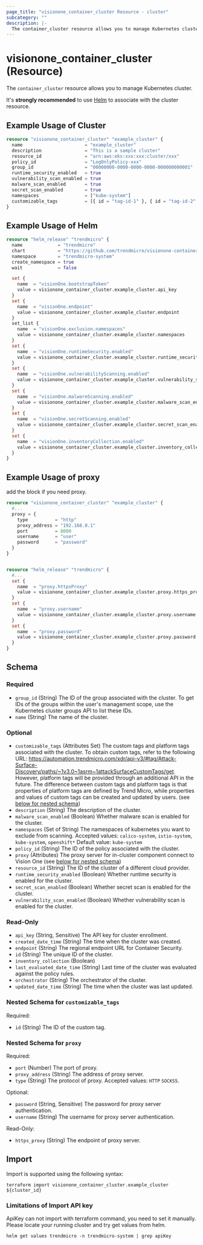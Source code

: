 ```yaml
---
page_title: "visionone_container_cluster Resource - cluster"
subcategory: ""
description: |-
  The container_cluster resource allows you to manage Kubernetes cluster.
---
```


# visionone_container_cluster (Resource)

The `container_cluster` resource allows you to manage Kubernetes cluster.

It's **strongly recommended** to use [Helm](https://registry.terraform.io/providers/hashicorp/helm/latest) to associate with the cluster resource.

## Example Usage of Cluster

```terraform
resource "visionone_container_cluster" "example_cluster" {
  name                       = "example_cluster"
  description                = "This is a sample cluster"
  resource_id                = "arn:aws:eks:xxx:xxx:cluster/xxx"
  policy_id                  = "LogOnlyPolicy-xxx"
  group_id                   = "00000000-0000-0000-0000-000000000001"
  runtime_security_enabled   = true
  vulnerability_scan_enabled = true
  malware_scan_enabled       = true
  secret_scan_enabled        = true
  namespaces                 = ["kube-system"]
  customizable_tags          = [{ id = "tag-id-1" }, { id = "tag-id-2" }]
}
```

## Example Usage of Helm

```terraform
resource "helm_release" "trendmicro" {
  name             = "trendmicro"
  chart            = "https://github.com/trendmicro/visionone-container-security-helm/archive/main.tar.gz"
  namespace        = "trendmicro-system"
  create_namespace = true
  wait             = false

  set {
    name  = "visionOne.bootstrapToken"
    value = visionone_container_cluster.example_cluster.api_key
  }
  set {
    name  = "visionOne.endpoint"
    value = visionone_container_cluster.example_cluster.endpoint
  }
  set_list {
    name  = "visionOne.exclusion.namespaces"
    value = visionone_container_cluster.example_cluster.namespaces
  }
  set {
    name  = "visionOne.runtimeSecurity.enabled"
    value = visionone_container_cluster.example_cluster.runtime_security_enabled
  }
  set {
    name  = "visionOne.vulnerabilityScanning.enabled"
    value = visionone_container_cluster.example_cluster.vulnerability_scan_enabled
  }
  set {
    name  = "visionOne.malwareScanning.enabled"
    value = visionone_container_cluster.example_cluster.malware_scan_enabled
  }
  set {
    name  = "visionOne.secretScanning.enabled"
    value = visionone_container_cluster.example_cluster.secret_scan_enabled
  }
  set {
    name  = "visionOne.inventoryCollection.enabled"
    value = visionone_container_cluster.example_cluster.inventory_collection
  }
}
```

## Example Usage of proxy
add the block if you need proxy.
```terraform
resource "visionone_container_cluster" "example_cluster" {
  #...
  proxy = {
    type          = "http"
    proxy_address = "192.168.0.1"
    port          = 8080
    username      = "user"
    password      = "password"
  }
}


resource "helm_release" "trendmicro" {
  #...
  set {
    name  = "proxy.httpsProxy"
    value = visionone_container_cluster.example_cluster.proxy.https_proxy
  }
  set {
    name  = "proxy.username"
    value = visionone_container_cluster.example_cluster.proxy.username
  }
  set {
    name  = "proxy.password"
    value = visionone_container_cluster.example_cluster.proxy.password
  }
}
```

<!-- schema generated by tfplugindocs -->
## Schema

### Required

- `group_id` (String) The ID of the group associated with the cluster. To get IDs of the groups within the user's management scope, use the Kubernetes cluster groups API to list these IDs.
- `name` (String) The name of the cluster.

### Optional

- `customizable_tags` (Attributes Set) The custom tags and platform tags associated with the cluster. To obtain custom tags, refer to the following URL: https://automation.trendmicro.com/xdr/api-v3/#tag/Attack-Surface-Discovery/paths/~1v3.0~1asrm~1attackSurfaceCustomTags/get. However, platform tags will be provided through an additional API in the future. The difference between custom tags and platform tags is that properties of platform tags are defined by Trend Micro, while properties and values of custom tags can be created and updated by users. (see [below for nested schema](#nestedatt--customizable_tags))
- `description` (String) The description of the cluster.
- `malware_scan_enabled` (Boolean) Whether malware scan is enabled for the cluster.
- `namespaces` (Set of String) The namespaces of kubernetes you want to exclude from scanning. 
Accepted values: `calico-system`, `istio-system`, `kube-system`, `openshift*` Default value: `kube-system`
- `policy_id` (String) The ID of the policy associated with the cluster.
- `proxy` (Attributes) The proxy server for in-cluster component connect to Vision One (see [below for nested schema](#nestedatt--proxy))
- `resource_id` (String) The ID of the cluster of a different cloud provider.
- `runtime_security_enabled` (Boolean) Whether runtime security is enabled for the cluster.
- `secret_scan_enabled` (Boolean) Whether secret scan is enabled for the cluster.
- `vulnerability_scan_enabled` (Boolean) Whether vulnerability scan is enabled for the cluster.

### Read-Only

- `api_key` (String, Sensitive) The API key for cluster enrollment.
- `created_date_time` (String) The time when the cluster was created.
- `endpoint` (String) The regional endpoint URL for Container Security.
- `id` (String) The unique ID of the cluster.
- `inventory_collection` (Boolean)
- `last_evaluated_date_time` (String) Last time of the cluster was evaluated against the policy rules.
- `orchestrator` (String) The orchestrator of the cluster.
- `updated_date_time` (String) The time when the cluster was last updated.

<a id="nestedatt--customizable_tags"></a>
### Nested Schema for `customizable_tags`

Required:

- `id` (String) The ID of the custom tag.


<a id="nestedatt--proxy"></a>
### Nested Schema for `proxy`

Required:

- `port` (Number) The port of proxy.
- `proxy_address` (String) The address of proxy server.
- `type` (String) The protocol of proxy. Accepted values: `HTTP` `SOCKS5`.

Optional:

- `password` (String, Sensitive) The password for proxy server authentication.
- `username` (String) The username for proxy server authentication.

Read-Only:

- `https_proxy` (String) The endpoint of proxy server.

## Import

Import is supported using the following syntax:

```shell
terraform import visionone_container_cluster.example_cluster ${cluster_id}
```

### Limitations of Import API key
ApiKey can not import with terraform command, you need to set it manually.
Please locate your running cluster and try get values from helm.
```shell
helm get values trendmicro -n trendmicro-system | grep apiKey
```